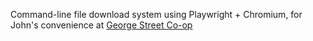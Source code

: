 Command-line file download system using Playwright + Chromium, for John's convenience at [George Street Co-op](https://georgestreetcoop.com/)
